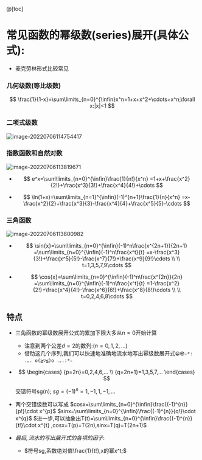@[toc]
#  常见函数的幂级数(series)展开(具体公式):

- 麦克劳林形式比较常见

### 几何级数(等比级数)

$$
\frac{1}{1-x}=\sum\limits_{n=0}^{\infin}x^n=1+x+x^2+\cdots+x^n;\forall x:|x|<1
$$



### 二项式级数

![image-20220706114754417](https://img-blog.csdnimg.cn/img_convert/638b569a09fd3b83b31fb963eb3f2bc6.png)



### 指数函数和自然对数

![image-20220706113819671](https://img-blog.csdnimg.cn/img_convert/7f8115e6b7ef9b9c0a405545ddafce9e.png)

- $$
  e^x=\sum\limits_{n=0}^{\infin}\frac{1}{n!}{x^n}
  =1+x+\frac{x^2}{2!}+\frac{x^3}{3!}+\frac{x^4}{4!}+\cdots
  $$

  

- $$
  \ln(1+x)=\sum\limits_{n=1}^{\infin}(-1)^{n+1}\frac{1}{n}{x^n}
  =x-\frac{x^2}{2}+\frac{x^3}{3}-\frac{x^4}{4}+\frac{x^5}{5}-\cdots
  $$

  

### 三角函数

![image-20220706113800982](https://img-blog.csdnimg.cn/img_convert/9fc3c908fbff500b944794f6dd43dcbd.png)

- $$
  \sin{x}=\sum\limits_{n=0}^{\infin}(-1)^n\frac{x^{2n+1}}{2n+1}
  =\sum\limits_{n=0}^{\infin}(-1)^n\frac{x^t}{t}
  =x-\frac{x^3}{3!}+\frac{x^5}{5!}-\frac{x^7}{7!}+\frac{x^9}{9!}\cdots
  \\
  \\
  t=1,3,5,7,9\cdots
  $$

  

- $$
  \cos{x}=\sum\limits_{n=0}^{\infin}(-1)^n\frac{x^{2n}}{2n}
  =\sum\limits_{n=0}^{\infin}(-1)^n\frac{x^t}{t}
  =1-\frac{x^2}{2!}+\frac{x^4}{4!}-\frac{x^6}{6!}+\frac{x^8}{8!}\cdots
  \\
  \\
  t=0,2,4,6,8\cdots
  $$

  

  



## 特点

- 三角函数的幂级数展开公式的累加下限大多从$n=0$开始计算

  - 注意到两个公差$d=2$的数列:($n=0,1,2,...$)
  - 借助这几个序列,我们可以快速地准确地流水地写出幂级数展开式`😁😎☆*: .｡. o(≧▽≦)o .｡.:*☆`

- $$
  \begin{cases}
  {p=2n}=0,2,4,6,...
  \\
  {q=2n+1}=1,3,5,7,...
  \end{cases}
  $$

  交错符号sg(n);
  $sg=(-1)^n=1,-1,1,-1,...$

- 两个交错级数可以写成
  $cosx=\sum\limits_{n=0}^{\infin}\frac{(-1)^{n}}{p!}\cdot x^{p}$
  $sinx=\sum\limits_{n=0}^{\infin}\frac{(-1)^{n}}{q!}\cdot x^{q}$
  $进一步,可以抽象出T(t)=\sum\limits_{n=0}^{\infin}\frac{(-1)^{n}}{t!}\cdot x^{t}
  ,cosx=T(p)=T(2n),sinx=T(q)=T(2n+1)$

- $最后,流水的写出展开式的各项的因子:$

  - $符号sg,系数绝对值\frac{1}{t!},x的幂x^t;$